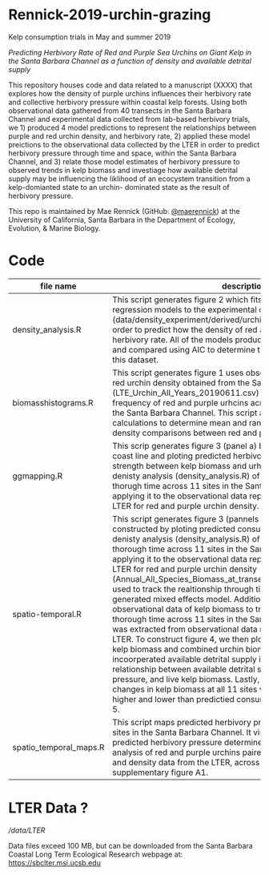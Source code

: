 # Rennick-2019-urchin-grazing
Kelp consumption trials in May and summer 2019

*Predicting Herbivory Rate of Red and Purple Sea Urchins on Giant Kelp in the Santa Barbara Channel as a function of density and available detrital supply*

This repository houses code and data related to a manuscript (XXXX) that explores how the density  of purple urchins influences their herbivory rate and collective herbivory pressure within coastal kelp forests. Using both observational data gathered from 40 transects in the Santa Barbara Channel and experimental data collected from lab-based herbivory trials, we 1) produced 4 model predictions to represent the relationships between purple and red urchin density, and herbivory rate, 2) applied these model preictions to the observational data collected by the LTER in order to predict herbivory pressure through time and space, within the Santa Barbara Channel, and 3) relate those model estimates of herbivory pressure to observed trends in kelp biomass and investiage how available detrital supply may be influencing the liklihood of an ecocystem transition from a kelp-domianted state to an urchin- dominated state as the result of herbivory pressure.

This repo is maintained by Mae Rennick (GitHub: [@maerennick](https://github.com/maerennick)) at the University of California, Santa Barbara in the Department of Ecology, Evolution, & Marine Biology.

# Code

file name | description 
---|-----------
density_analysis.R | This script generates figure 2 which fits sigmoidal and linear regression models to the experimental denisty data (data/density_experiment/derived/urchin_density_data_cleaned.csv)in order to predict how the density of red and purple urchins will affect herbivory rate. All of the models produced in this script were tested and compared using AIC to determine the most appropriate model for this dataset. 
biomasshistograms.R | This script generates figure 1 uses observational data of purple and red urchin density obtained from the Santa Barbara LTER (LTE_Urchin_All_Years_20190611.csv) in order to determine the frequency of red and purple urhcins across 11 coastal sites within the Santa Barbara Channel. This script additionally includes calculations to determine mean and range of urchin density, and density comparisons between red and purple urchins. 
ggmapping.R | This scrip generates figure 3 (panel a) by mapping the California coast line and ploting predicted herbivory pressure (interaction strength between kelp biomass and urhcin biomass) derived from the denisty analysis (density_analysis.R) of red and purple urchins thorugh time across 11 sites in the Santa Barbara Channel by applying it to the observational data reported by the Santa Barbara LTER for red and purple urchin density.
spatio-temporal.R | This script generates figure 3 (pannels b and c) 4 and 5. Figure 3 was constructed by ploting predicted consumption derived from the denisty analysis (density_analysis.R) of red and purple urchins thorough time across 11 sites in the Santa Barbara Channel by applying it to the observational data reported by the Santa Barbara LTER for red and purple urchin density (Annual_All_Species_Biomass_at_transect.csv). This data was then used to track the realtionship through time and space through a generated mixed effects model. Additionally this script utilizes observational data of kelp biomass to track living kelp biomass thorough time across 11 sites in the Santa Barbara Channel which was extracted from observational data reported by the Santa Barbara LTER. To construct figure 4, we then plotted the LTER estimates of kelp biomass and combined urchin biomass at each site, and then incoorperated  available detrital supply in panel b to track the relationship between available detrital supply, predicted herbivory pressure, and live kelp biomass. Lastly, we used this data to compare changes in kelp biomass at all 11 sites when detrital supply was higher and lower than predictied consumption rate to generate figure 5. 
spatio_temporal_maps.R | This script maps predicted herbivory pressure across nine coastal sites in the Santa Barbara Channel. It visually represents strength of predicted herbivory pressure determined by the size and density analysis of red and purple urchins paired with the observational size and density data from the LTER, across time and space to generate supplementary figure A1.


# LTER Data ?
*/data/LTER*

Data files exceed 100 MB, but can be downloaded from the Santa Barbara Coastal Long Term Ecological Research webpage at: https://sbclter.msi.ucsb.edu


 
